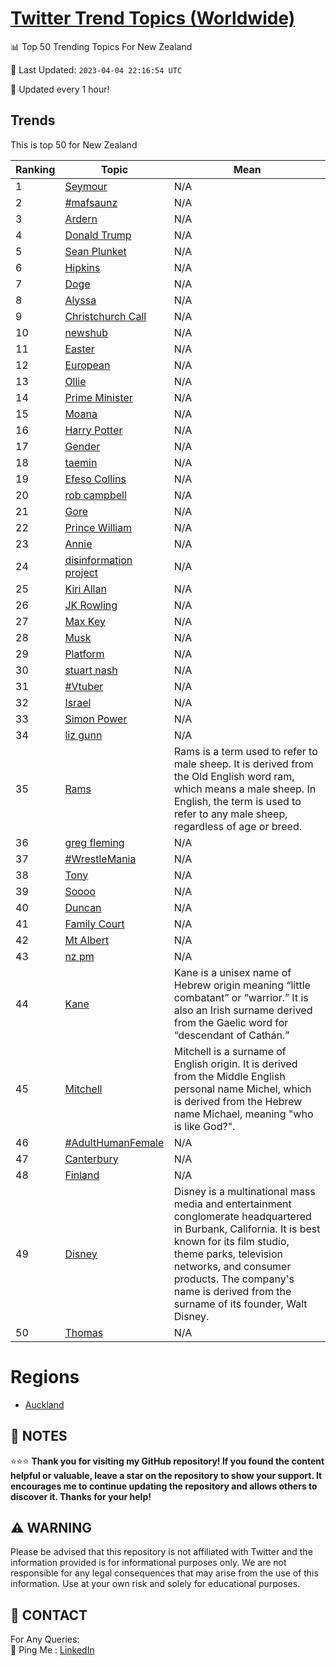 [Twitter Trend Topics (Worldwide)](https://github.com/ErcinDedeoglu/Twitter-Trend-Topics)
==========


📊 Top 50 Trending Topics For New Zealand

📆 Last Updated: `2023-04-04 22:16:54 UTC`

🔧 Updated every 1 hour!


## Trends

This is top 50 for New Zealand

| Ranking | Topic | Mean |
| ------- | ------------ | ------------ |
| 1 | [Seymour](http://twitter.com/search?q=Seymour) | N/A |
| 2 | [#mafsaunz](http://twitter.com/search?q=%23mafsaunz) | N/A |
| 3 | [Ardern](http://twitter.com/search?q=Ardern) | N/A |
| 4 | [Donald Trump](http://twitter.com/search?q=Donald+Trump) | N/A |
| 5 | [Sean Plunket](http://twitter.com/search?q=Sean+Plunket) | N/A |
| 6 | [Hipkins](http://twitter.com/search?q=Hipkins) | N/A |
| 7 | [Doge](http://twitter.com/search?q=Doge) | N/A |
| 8 | [Alyssa](http://twitter.com/search?q=Alyssa) | N/A |
| 9 | [Christchurch Call](http://twitter.com/search?q=Christchurch+Call) | N/A |
| 10 | [newshub](http://twitter.com/search?q=newshub) | N/A |
| 11 | [Easter](http://twitter.com/search?q=Easter) | N/A |
| 12 | [European](http://twitter.com/search?q=European) | N/A |
| 13 | [Ollie](http://twitter.com/search?q=Ollie) | N/A |
| 14 | [Prime Minister](http://twitter.com/search?q=Prime+Minister) | N/A |
| 15 | [Moana](http://twitter.com/search?q=Moana) | N/A |
| 16 | [Harry Potter](http://twitter.com/search?q=Harry+Potter) | N/A |
| 17 | [Gender](http://twitter.com/search?q=Gender) | N/A |
| 18 | [taemin](http://twitter.com/search?q=taemin) | N/A |
| 19 | [Efeso Collins](http://twitter.com/search?q=Efeso+Collins) | N/A |
| 20 | [rob campbell](http://twitter.com/search?q=rob+campbell) | N/A |
| 21 | [Gore](http://twitter.com/search?q=Gore) | N/A |
| 22 | [Prince William](http://twitter.com/search?q=Prince+William) | N/A |
| 23 | [Annie](http://twitter.com/search?q=Annie) | N/A |
| 24 | [disinformation project](http://twitter.com/search?q=disinformation+project) | N/A |
| 25 | [Kiri Allan](http://twitter.com/search?q=Kiri+Allan) | N/A |
| 26 | [JK Rowling](http://twitter.com/search?q=JK+Rowling) | N/A |
| 27 | [Max Key](http://twitter.com/search?q=Max+Key) | N/A |
| 28 | [Musk](http://twitter.com/search?q=Musk) | N/A |
| 29 | [Platform](http://twitter.com/search?q=Platform) | N/A |
| 30 | [stuart nash](http://twitter.com/search?q=stuart+nash) | N/A |
| 31 | [#Vtuber](http://twitter.com/search?q=%23Vtuber) | N/A |
| 32 | [Israel](http://twitter.com/search?q=Israel) | N/A |
| 33 | [Simon Power](http://twitter.com/search?q=Simon+Power) | N/A |
| 34 | [liz gunn](http://twitter.com/search?q=liz+gunn) | N/A |
| 35 | [Rams](http://twitter.com/search?q=Rams) | Rams is a term used to refer to male sheep. It is derived from the Old English word ram, which means a male sheep. In English, the term is used to refer to any male sheep, regardless of age or breed. |
| 36 | [greg fleming](http://twitter.com/search?q=greg+fleming) | N/A |
| 37 | [#WrestleMania](http://twitter.com/search?q=%23WrestleMania) | N/A |
| 38 | [Tony](http://twitter.com/search?q=Tony) | N/A |
| 39 | [Soooo](http://twitter.com/search?q=Soooo) | N/A |
| 40 | [Duncan](http://twitter.com/search?q=Duncan) | N/A |
| 41 | [Family Court](http://twitter.com/search?q=Family+Court) | N/A |
| 42 | [Mt Albert](http://twitter.com/search?q=Mt+Albert) | N/A |
| 43 | [nz pm](http://twitter.com/search?q=nz+pm) | N/A |
| 44 | [Kane](http://twitter.com/search?q=Kane) | Kane is a unisex name of Hebrew origin meaning “little combatant” or “warrior.” It is also an Irish surname derived from the Gaelic word for “descendant of Cathán.” |
| 45 | [Mitchell](http://twitter.com/search?q=Mitchell) | Mitchell is a surname of English origin. It is derived from the Middle English personal name Michel, which is derived from the Hebrew name Michael, meaning "who is like God?". |
| 46 | [#AdultHumanFemale](http://twitter.com/search?q=%23AdultHumanFemale) | N/A |
| 47 | [Canterbury](http://twitter.com/search?q=Canterbury) | N/A |
| 48 | [Finland](http://twitter.com/search?q=Finland) | N/A |
| 49 | [Disney](http://twitter.com/search?q=Disney) | Disney is a multinational mass media and entertainment conglomerate headquartered in Burbank, California. It is best known for its film studio, theme parks, television networks, and consumer products. The company's name is derived from the surname of its founder, Walt Disney. |
| 50 | [Thomas](http://twitter.com/search?q=Thomas) | N/A |



# Regions

* [Auckland](</New Zealand/Auckland.md>)



## 📝 NOTES

⭐⭐⭐ **Thank you for visiting my GitHub repository! If you found the content helpful or valuable, leave a star on the repository to show your support. It encourages me to continue updating the repository and allows others to discover it. Thanks for your help!**


## ⚠️ WARNING

Please be advised that this repository is not affiliated with Twitter and the information provided is for informational purposes only. We are not responsible for any legal consequences that may arise from the use of this information. Use at your own risk and solely for educational purposes.


## 📨 CONTACT

 For Any Queries:  
            🏓 Ping Me : [LinkedIn](https://www.linkedin.com/in/ercindedeoglu/)
